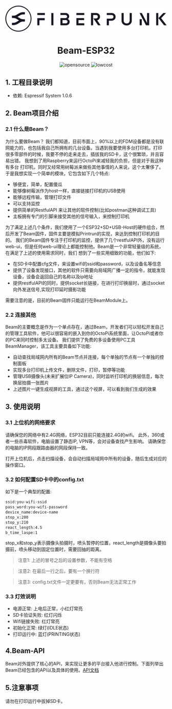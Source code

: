 
<p align="center"><img src="./Images/logo.png" alt="FiberPunk's logo" /></p>

<h1 align="center">Beam-ESP32</h1>
<p align="center">
  <img src="https://img.shields.io/badge/arduino-opensource-brightgreen" alt="opensource"/>
   <img src="https://img.shields.io/badge/hardware-lowcost-blue" alt="lowcost"/>

</p>

## 1. 工程目录说明

- 依赖: Espressif System 1.0.6


## 2. Beam项目介绍

### 2.1 什么是Beam？

为什么要做Beam？ 我们都知道，目前市面上，90%以上的FDM设备都是没有联网能力的，也包括我自己所拥有的几台设备。当遇到我要使用多台打印机，打印
很多零部件的时候，我要不停的走来走去，插拔我的SD卡，这个很繁琐，并且容易出错。 我想到了用Raspberry来运行OctoPi来减轻我的负担，但是对于我这种有多台
打印机，同时又经常用树莓派来做些其他事情的人来说，这个太奢侈了。于是我想实现一个简单的模块，它包含如下几个特点:

- 够便宜，简单，配置傻瓜
- 能够像树莓派作为host一样，直接链接打印机的USB使用
- 能够远程传输，管理打印文件
- 可以支持监控
- 提供简单的RestfulAPI 来让其他的软件控制(比如postman这种调试工具)
- 主板拥有专门的引脚来接受其他的信号输入，来控制打印机

为了满足上述几个条件，我们使用了一个ESP32+SD+USB-Host的硬件组合，然后开发了Beam固件，固件主要是模拟Printrun的实现，来达到控制打印机的目的。
我们的Beam固件专注于打印机的监控，提供了几个restfulAPI外，没有运行web-ui，但是任何web-ui理论上都能控制他。Beam是一个非常轻量级的系统，在满足了上述的使用需求同时，我们
想到了一些实用细致的功能，他们如下:

- 在SD卡中配置cfg文件，来设置wifi的ssid和password，以及设备名等信息
- 提供了设备发现接口，其他的软件只需要向局域网广播一定的指令，就能发现设备，设备会返回自己的名称以及ip地址
- 提供restfulAPI的同时，提供socket长链接，在进行打印换层时，通过socket向外发送信号,实现打印延时摄影功能

需要注意的是，目前的Beam固件只能运行在BeamModule上。

### 2.2 连接其他

Beam的主要概念是作为一个单点存在，通过Beam，开发者们可以轻松开发自己的管理工具软件，他可以很容易的嵌入到你的OctoPi系统里面，让OctoPi或者你的PC来同时控制多太设备。
我们提供了免费的多设备使用PC工具BeamManager，该工具主要具备如下功能:

- 自动查找局域网内所有的Beam节点并连接，每个单独的节点有一个单独的控制面板
- 实现多台打印机上传文件，删除文件，打印，暂停等功能
- 管理USB摄像头(未来扩展位IP Camera)，同时监听打印机的换层信息，每次换层拍摄一张图片
- 上述图片一键生成视屏的工具，通过这个视屏，可以看到我们生成的效果



## 3. 使用说明

### 3.1 上位机的网络要求

请确保您的网络中有2.4G网络，ESP32目前只能连接2.4G的wifi。 此外，360或者一些杀毒软件，电脑设置了静态IP, VPN等，会对设备查找产生影响。 请确保您的电脑的IP网段跟路由器的网段保持一致。

打开上位机后，点击扫描设备，会自动扫描局域网中所有的设备，随后生成对应的操作窗口。


### 3.2 如何配置SD卡中的config.txt

如下是一个典型的配置:
```
ssid:you-wifi-ssid
pass_word:you-wifi-password
device_name:device-name
stop_x:200
stop_y:210
react_length:4.5
b_time_laspe:1

```
stop_x和stop_y表示摄像头拍摄时，喷头暂停的位置，react_length是摄像头要拍摄前，喷头移动到固定位置时，需要回抽的距离。
>注意1: 上述的冒号之后的设置参数，不能有空格

>注意2: 在最后一行之后，要有一个换行符

>注意3: config.txt文件一定更要有，否则Beam无法正常工作

### 3.3 灯效说明

- 电源正常: 上电后正常，小红灯常亮
- SD卡验证失败: 红灯闪烁
- Wifi链接失败: 红灯常亮
- 初始化正常: 绿灯(IDLE状态)
- 打印运行中: 蓝灯(PRINTING状态)

## 4.Beam-API

Beam对外提供了核心的API，来实现让更多的平台接入他进行控制。下面列举出Beam已经包含的API以及具体的使用。[API文档](./FP-BeamAPI.md)

## 5.注意事项

请勿在打印运行中拔掉SD卡。

